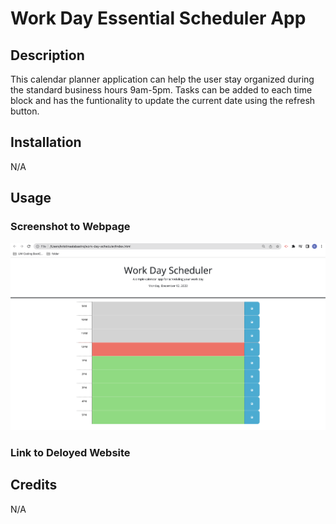 # Work Day Essential Scheduler App

## Description
This calendar planner application can help the user stay organized during the standard business hours 9am-5pm. Tasks can be added to each time block and has the funtionality to update the current date using the refresh button.

## Installation
N/A

## Usage 


### Screenshot to Webpage 
![Screenshot](screenshots/photo.png)

### Link to Deloyed Website 

## Credits 
N/A